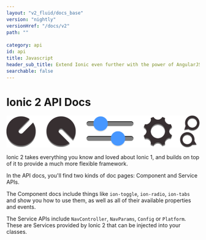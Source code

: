 ```yaml
---
layout: "v2_fluid/docs_base"
version: "nightly"
versionHref: "/docs/v2"
path: ""

category: api
id: api
title: Javascript
header_sub_title: Extend Ionic even further with the power of AngularJS
searchable: false
---
```


# Ionic 2 API Docs

<img class="section-header" src="/img/docs/api-intro-header.png" />


Ionic 2 takes everything you know and loved about Ionic 1, and builds on top of it to provide a much more flexible framework.

In the API docs, you'll find two kinds of doc pages: Component and Service APIs.

The Component docs include things like `ion-toggle`, `ion-radio`, `ion-tabs` and show you how to use them, as well as all of their available properties and events.

The Service APIs include `NavController`, `NavParams`, `Config` or `Platform`. These are Services provided by Ionic 2 that can be injected into your classes.
